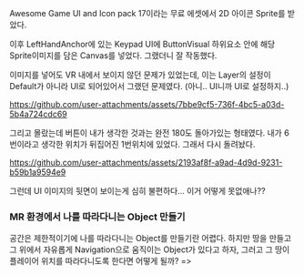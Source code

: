 Awesome Game UI and Icon pack 17이라는 무료 에셋에서 2D 아이콘 Sprite를 받았다.

이후 LeftHandAnchor에 있는 Keypad UI에 ButtonVisual 하위요소 안에 해당 Sprite이미지를 담은 Canvas를 넣었다. 그랬더니 잘 작동했다.

이미지를 넣어도 VR 내에서 보이지 않던 문제가 있었는데, 이는 Layer의 설정이 Default가 아니라 UI로 되어있어서 그랬던 문제였다. (아니.. UI니까 UI로 설정하지..)  

https://github.com/user-attachments/assets/7bbe9cf5-736f-4bc5-a03d-5b4a724cdc69

그리고 몰랐는데 버튼이 내가 생각한 것과는 완전 180도 돌아가있는 형태였다. 내가 6번이라고 생각한 위치가 뒤집어진 1번위치에 있었다.
그래서 다시 돌려놨다.

https://github.com/user-attachments/assets/2193af8f-a9ad-4d9d-9231-b59b1a9594e9

그런데 UI 이미지의 뒷면이 보이는게 심히 불편하다... 이거 어떻게 못없애나??

### MR 환경에서 나를 따라다니는 Object 만들기
공간은 제한적이기에 나를 따라다니는 Object를 만들기란 어렵다. 하지만 땅을 만들고 그 위에서 자유롭게 Navigation으로 움직이는 Object가 있다고 하자, 그러고 그 땅이 플레이어 위치를 따라다니도록 한다면 어떻게 될까?
=> 